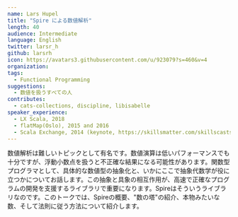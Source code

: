 ```yaml
---
name: Lars Hupel
title: "Spire による数値解析"
length: 40
audience: Intermediate
language: English
twitter: larsr_h
github: larsrh
icon: https://avatars3.githubusercontent.com/u/923079?s=460&v=4
organization: 
tags:
  - Functional Programming
suggestions:
  - 数値を扱うすべての人
contributes:
  - cats-collections, discipline, libisabelle
speaker_experience:
  - LX Scala, 2018
  - flatMap(Oslo), 2015 and 2016
  - Scala Exchange, 2014 (keynote, https://skillsmatter.com/skillscasts/5827-state-of-the-typelevel)
---
```

数値解析は難しいトピックとして有名です。数値演算は低いパフォーマンスでも十分ですが、浮動小数点を扱うと不正確な結果になる可能性があります。関数型プログラマとして、具体的な数値型の抽象化と、いかにここで抽象代数学が役に立つかについてお話します。この抽象と具象の相互作用が、高速で正確なプログラムの開発を支援するライブラリで重要になります。Spireはそういうライブラリなのです。このトークでは、Spireの概要、"数の塔"の紹介、本物みたいな数、そして法則に従う方法について紹介します。
